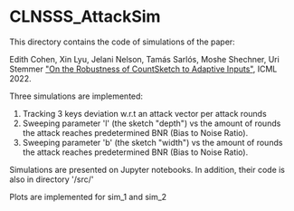 # CLNSSS_AttackSim
This directory contains the code of simulations of the paper:

Edith Cohen, Xin Lyu, Jelani Nelson, Tamás Sarlós, Moshe Shechner, Uri Stemmer
["On the Robustness of CountSketch to Adaptive Inputs"](https://arxiv.org/abs/2202.13736), ICML 2022.

Three simulations are implemented:
1) Tracking 3 keys deviation w.r.t an attack vector per attack rounds
2) Sweeping parameter 'l' (the sketch "depth") vs the amount of rounds the attack reaches predetermined BNR (Bias to Noise Ratio).
3) Sweeping parameter 'b' (the sketch "width") vs the amount of rounds the attack reaches predetermined BNR (Bias to Noise Ratio).

Simulations are presented on Jupyter notebooks. In addition, their code is also in directory '/src/'

Plots are implemented for sim_1 and sim_2
